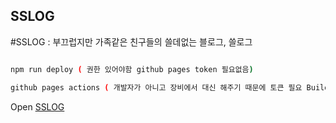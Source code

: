 ## SSLOG

#SSLOG : 부끄럽지만 가족같은 친구들의 쓸데없는 블로그, 쓸로그

```bash

npm run deploy ( 권한 있어야함 github pages token 필요없음)

github pages actions ( 개발자가 아니고 장비에서 대신 해주기 때문에 토큰 필요 Build 후 )

```

Open [SSLOG](https://seotjuu.github.io/sslog/)
